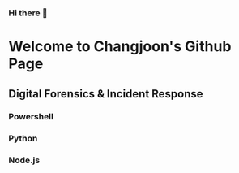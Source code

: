### Hi there 👋

# Welcome to Changjoon's Github Page

## Digital Forensics & Incident Response

### Powershell
### Python
### Node.js
